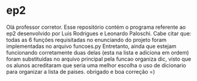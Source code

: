 # ep2
Olá professor corretor.
Esse repositório contém o programa referente ao ep2 desenvolvido por Luis Rodrigues e Leonardo Paloschi.
Cabe citar que:
todas as 6 funções requisitadas no enunciando do projeto foram implementadas no arquivo funcoes.py
Entretanto, ainda que estejam funcionando corretamente duas delas (esta na lista e adiciona em ordem) foram substituidas no arquivo principal pela funcao organiza dic, visto que os alunos acreditaram que seria uma melhor escolha o uso de dicionario para organizar a lista de paises.
obrigado e boa correção =)